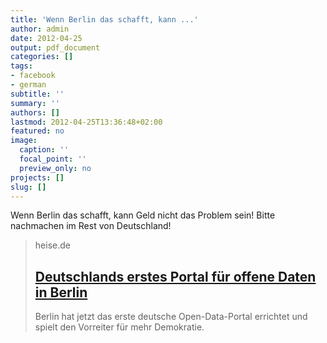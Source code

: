 ```yaml
---
title: 'Wenn Berlin das schafft, kann ...'
author: admin
date: 2012-04-25
output: pdf_document
categories: []
tags:
- facebook
- german
subtitle: ''
summary: ''
authors: []
lastmod: 2012-04-25T13:36:48+02:00
featured: no
image:
  caption: ''
  focal_point: ''
  preview_only: no
projects: []
slug: []
---
```

Wenn Berlin das schafft, kann Geld nicht das Problem sein! Bitte nachmachen im Rest von Deutschland!
> heise.de
> ## [Deutschlands erstes Portal für offene Daten in Berlin](http://www.heise.de/open/meldung/Deutschlands-erstes-Portal-fuer-offene-Daten-in-Berlin-1558417.html)
>
>Berlin hat jetzt das erste deutsche Open-Data-Portal errichtet und spielt den Vorreiter für mehr Demokratie.

